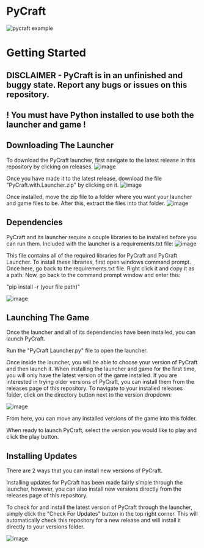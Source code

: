 # PyCraft
![pycraft example](https://github.com/user-attachments/assets/e91db23b-e1dd-4d8e-8852-01662b17e570)
# Getting Started
## DISCLAIMER - PyCraft is in an unfinished and buggy state. Report any bugs or issues on this repository.
## ! You must have Python installed to use both the launcher and game !
## Downloading The Launcher

To download the PyCraft launcher, first navigate to the latest release in this repository by clicking on releases.
![image](https://github.com/user-attachments/assets/fdebb35d-b458-4635-bdf6-c58d3ec5a6cc)

Once you have made it to the latest release, download the file "PyCraft.with.Launcher.zip" by clicking on it.
![image](https://github.com/user-attachments/assets/c070ebf7-b0bf-4b04-b177-9f1686b058b1)

Once installed, move the zip file to a folder where you want your launcher and game files to be. After this, extract the files into that folder.
![image](https://github.com/user-attachments/assets/a46e4417-bfba-40e1-baf3-8f3fc50c0f5b)

## Dependencies
PyCraft and its launcher require a couple libraries to be installed before you can run them. Included with the launcher is a requirements.txt file:
![image](https://github.com/user-attachments/assets/903b9aab-e5b1-4375-9648-a45d719c4c40)

This file contains all of the required libraries for PyCraft and PyCraft Launcher. To install these libraries, first open windows command prompt. Once here, go back to the requirements.txt file. Right click it and copy it as a path. Now, go back to the command prompt window and enter this:

"pip install -r (your file path)"

![image](https://github.com/user-attachments/assets/290ed4c0-f28d-4901-b351-8f11937558ae)

## Launching The Game
Once the launcher and all of its dependencies have been installed, you can launch PyCraft.

Run the "PyCraft Launcher.py" file to open the launcher.

Once inside the launcher, you will be able to choose your version of PyCraft and then launch it. When installing the launcher and game for the first time, you will only have the latest version of the game installed. If you are interested in trying older versions of PyCraft, you can install them from the releases page of this repository. To navigate to your installed releases folder, click on the directory button next to the version dropdown:

![image](https://github.com/user-attachments/assets/be3b8c64-072d-43fb-bb74-1a51e6dab693)

From here, you can move any installed versions of the game into this folder.

When ready to launch PyCraft, select the version you would like to play and click the play button.

## Installing Updates
There are 2 ways that you can install new versions of PyCraft.

Installing updates for PyCraft has been made fairly simple through the launcher, however, you can also install new versions directly from the releases page of this repository.

To check for and install the latest version of PyCraft through the launcher, simply click the "Check For Updates" button in the top right corner. This will automatically check this repository for a new release and will install it directly to your versions folder.

![image](https://github.com/user-attachments/assets/f829d143-ba35-4db7-bb79-3819ab52d88e)
